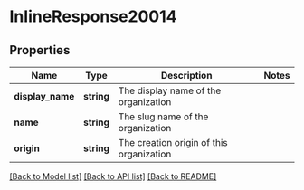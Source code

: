 # InlineResponse20014

## Properties
Name | Type | Description | Notes
------------ | ------------- | ------------- | -------------
**display_name** | **string** | The display name of the organization | 
**name** | **string** | The slug name of the organization | 
**origin** | **string** | The creation origin of this organization | 

[[Back to Model list]](../README.md#documentation-for-models) [[Back to API list]](../README.md#documentation-for-api-endpoints) [[Back to README]](../README.md)



